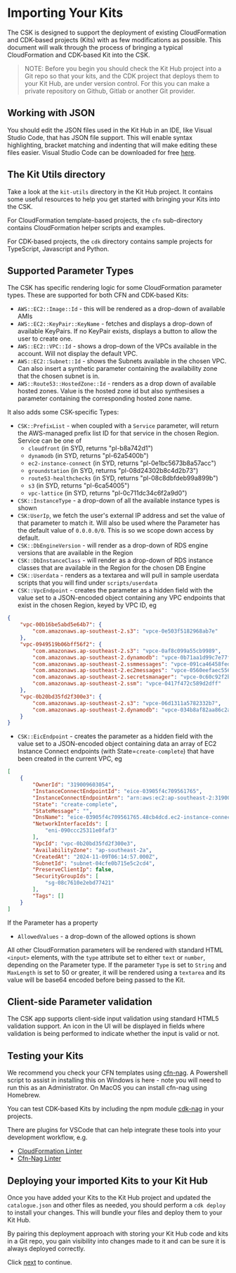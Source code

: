 
# Importing Your Kits
 


The CSK is designed to support the deployment of existing CloudFormation and CDK-based projects (Kits) with as few modifications as possible. This document will walk through the process of bringing a typical CloudFormation and CDK-based Kit into the CSK.

>NOTE: Before you begin you should check the Kit Hub project into a Git repo so that your kits, and the CDK project that deploys them to your Kit Hub, are under version control. For this you can make a private repository on Github, Gitlab or another Git provider. 

## Working with JSON

You should edit the JSON files used in the Kit Hub in an IDE, like Visual Studio Code, that has JSON file support. This will enable syntax highlighting, bracket matching and indenting that will make editing these files easier. Visual Studio Code can be downloaded for free [here](https://code.visualstudio.com/download).

## The Kit Utils directory

Take a look at the `kit-utils` directory in the Kit Hub project. It contains some useful resources to help you get started with bringing your Kits into the CSK.

For CloudFormation template-based projects, the `cfn` sub-directory contains CloudFormation helper scripts and examples. 

For CDK-based projects, the `cdk` directory contains sample projects for TypeScript, Javascript and Python.

## Supported Parameter Types

The CSK has specific rendering logic for some CloudFormation parameter types. These are supported for both CFN and CDK-based Kits:

* `AWS::EC2::Image::Id` - this will be rendered as a drop-down of available AMIs
* `AWS::EC2::KeyPair::KeyName` - fetches and displays a drop-down of available KeyPairs. If no KeyPair exists, displays a button to allow the user to create one.
* `AWS::EC2::VPC::Id` - shows a drop-down of the VPCs available in the account. Will not display the default VPC.
* `AWS::EC2::Subnet::Id` - shows the Subnets available in the chosen VPC. Can also insert a synthetic parameter containing the availability zone that the chosen subnet is in.
* `AWS::Route53::HostedZone::Id` - renders as a drop down of available hosted zones. Value is the hosted zone id but also synthesises a parameter containing the corresponding hosted zone name.

It also adds some CSK-specific Types:

* `CSK::PrefixList` - when coupled with a `Service` parameter, will return the AWS-managed prefix list ID for that service in the chosen Region. Service can be one of 
  * `cloudfront` (in SYD, returns "pl-b8a742d1")
  * `dynamodb` (in SYD, returns "pl-62a5400b")
  * `ec2-instance-connect` (in SYD, returns "pl-0e1bc5673b8a57acc")
  * `groundstation` (in SYD, returns "pl-08d24302b8c4d2b73")
  * `route53-healthchecks` (in SYD, returns "pl-08c8dbfdeb99a899b")
  * `s3` (in SYD, returns "pl-6ca54005")
  * `vpc-lattice` (in SYD, returns "pl-0c711dc34c6f2a9d0")
* `CSK::InstanceType` - a drop-down of all the available instance types is shown
* `CSK:UserIp`, we fetch the user's external IP address and set the value of that parameter to match it. Will also be used where the Parameter has the default value of `0.0.0.0/0`. This is so we scope down access by default.
* `CSK::DbEngineVersion` - will render as a drop-down of RDS engine versions that are available in the Region
* `CSK::DbInstanceClass` - will render as a drop-down of RDS instance classes that are available in the Region for the chosen DB Engine
* `CSK::Userdata` - renders as a textarea and will pull in sample userdata scripts that you will find under `scripts/userdata`
* `CSK::VpcEndpoint` - creates the parameter as a hidden field with the value set to a JSON-encoded object containing any VPC endpoints that exist in the chosen Region, keyed by VPC ID, eg
```json
{
    "vpc-00b16be5abd5e64b7": {
        "com.amazonaws.ap-southeast-2.s3": "vpce-0e503f5182968ab7e"
    },
    "vpc-0949519b06bff56f2": {
        "com.amazonaws.ap-southeast-2.s3": "vpce-0af8c099a55cb9989",
        "com.amazonaws.ap-southeast-2.dynamodb": "vpce-0b71aa1d99c7e77fe",
        "com.amazonaws.ap-southeast-2.ssmmessages": "vpce-091ca46458fed00b5",
        "com.amazonaws.ap-southeast-2.ec2messages": "vpce-0560eefaec556d3f2",
        "com.amazonaws.ap-southeast-2.secretsmanager": "vpce-0c60c92f2b64f3fc9",
        "com.amazonaws.ap-southeast-2.ssm": "vpce-0417f472c589d2dff"
    },
    "vpc-0b20bd35fd2f300e3": {
        "com.amazonaws.ap-southeast-2.s3": "vpce-06d1311a5782332b7",
        "com.amazonaws.ap-southeast-2.dynamodb": "vpce-034b8af82aa86c2a5"
    }
}
```
* `CSK::EicEndpoint` - creates the parameter as a hidden field with the value set to a JSON-encoded object containing data an array of EC2 Instance Connect endpoints (with State=`create-complete`) that have been created in the current VPC, eg
```json
[
    {
        "OwnerId": "319009603054",
        "InstanceConnectEndpointId": "eice-03905f4c709561765",
        "InstanceConnectEndpointArn": "arn:aws:ec2:ap-southeast-2:319009603054:instance-connect-endpoint/eice-03905f4c709561765",
        "State": "create-complete",
        "StateMessage": "",
        "DnsName": "eice-03905f4c709561765.48cb4dcd.ec2-instance-connect-endpoint.ap-southeast-2.amazonaws.com",
        "NetworkInterfaceIds": [
            "eni-090ccc25311e0faf3"
        ],
        "VpcId": "vpc-0b20bd35fd2f300e3",
        "AvailabilityZone": "ap-southeast-2a",
        "CreatedAt": "2024-11-09T06:14:57.000Z",
        "SubnetId": "subnet-04cfe0b715e5c2cd4",
        "PreserveClientIp": false,
        "SecurityGroupIds": [
            "sg-08c7610e2ebd77421"
        ],
        "Tags": []
    }
]
```

If the Parameter has a property

* `AllowedValues` - a drop-down of the allowed options is shown

All other CloudFormation parameters will be rendered with standard HTML `<input>` elements, with the `type` attribute set to either `text` or `number`, depending on the Parameter type. If the parameter `Type` is set to `String` and `MaxLength` is set to 50 or greater, it will be rendered using a `textarea` and its value will be base64 encoded before being passed to the Kit. 

## Client-side Parameter validation

The CSK app supports client-side input validation using standard HTML5 validation support. An icon in the UI will be displayed in fields where validation is being performed to indicate whether the input is valid or not. 

## Testing your Kits

We recommend you check your CFN templates using [cfn-nag](https://github.com/stelligent/cfn_nag). A Powershell script to assist in installing this on Windows is here - note you will need to run this as an Administrator. On MacOS you can install cfn-nag using Homebrew.

You can test CDK-based Kits by including the npm module [cdk-nag](https://github.com/cdklabs/cdk-nag) in your projects.

There are plugins for VSCode that can help integrate these tools into your development workflow, e.g.

* [CloudFormation Linter](https://marketplace.visualstudio.com/items?itemName=kddejong.vscode-cfn-lint)
* [Cfn-Nag Linter](https://marketplace.visualstudio.com/items?itemName=eastman.vscode-cfn-nag)


## Deploying your imported Kits to your Kit Hub

Once you have added your Kits to the Kit Hub project and updated the `catalogue.json` and other files as needed, you should perform a `cdk deploy` to install your changes. This will bundle your files and deploy them to your Kit Hub. 

By pairing this deployment approach with storing your Kit Hub code and kits in a Git repo, you gain visibility into changes made to it and can be sure it is always deployed correctly.

Click <a href="importing-kits-cfn.en.md">next</a> to continue.